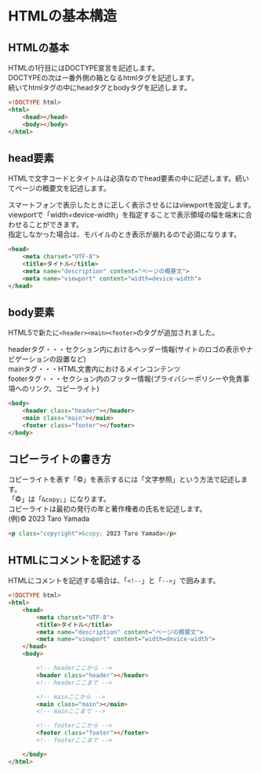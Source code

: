 # HTMLの基本構造

## HTMLの基本

HTMLの1行目にはDOCTYPE宣言を記述します。  
DOCTYPEの次は一番外側の箱となるhtmlタグを記述します。  
続いてhtmlタグの中にheadタグとbodyタグを記述します。

```html
<!DOCTYPE html>
<html>
    <head></head>
    <body></body>
</html>
```

## head要素

HTMLで文字コードとタイトルは必須なのでhead要素の中に記述します。続いてページの概要文を記述します。  

スマートフォンで表示したときに正しく表示させるにはviewportを設定します。  
viewportで「width=device-width」を指定することで表示領域の幅を端末に合わせることができます。  
指定しなかった場合は、モバイルのとき表示が崩れるので必須になります。

```html
<head>
    <meta charset="UTF-8">
    <title>タイトル</title>
    <meta name="description" content="ページの概要文">
    <meta name="viewport" content="width=device-width">
</head>
```

## body要素

HTML5で新たに`<header><main><footer>`のタグが追加されました。  

headerタグ・・・セクション内におけるヘッダー情報(サイトのロゴの表示やナビゲーションの設置など)  
mainタグ・・・HTML文書内におけるメインコンテンツ  
footerタグ・・・セクション内のフッター情報(プライバシーポリシーや免責事項へのリンク、コピーライト)

```html
<body>
    <header class="header"></header>
    <main class="main"></main>
    <footer class="footer"></footer>
</body>
```

## コピーライトの書き方

コピーライトを表す「©」を表示するには「文字参照」という方法で記述します。  
「©」は「`&copy;`」になります。  
コピーライトは最初の発行の年と著作権者の氏名を記述します。  
(例)© 2023 Taro Yamada

```html
<p class="copyright">&copy; 2023 Taro Yamada</p>
```

## HTMLにコメントを記述する

HTMLにコメントを記述する場合は、「`<!--`」と「`-->`」で囲みます。

```html
<!DOCTYPE html>
<html>
    <head>
        <meta charset="UTF-8">
        <title>タイトル</title>
        <meta name="description" content="ページの概要文">
        <meta name="viewport" content="width=device-width">
    </head>
    <body>

        <!-- headerここから -->
        <header class="header"></header>
        <!-- headerここまで -->

        <!-- mainここから -->
        <main class="main"></main>
        <!-- mainここまで -->

        <!-- footerここから -->
        <footer class="footer"></footer>
        <!-- footerここまで -->

    </body>
</html>
```
